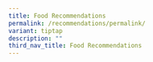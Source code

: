 ```yaml
---
title: Food Recommendations
permalink: /recommendations/permalink/
variant: tiptap
description: ""
third_nav_title: Food Recommendations
---
```

<p></p>